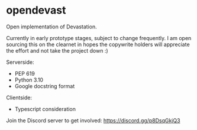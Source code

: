 # opendevast
Open implementation of Devastation.

Currently in early prototype stages, subject to change frequently. 
I am open sourcing this on the clearnet in hopes the copywrite holders
will appreciate the effort and not take the project down :)

Serverside:
- PEP 619
- Python 3.10
- Google docstring format

Clientside:
- Typescript consideration

Join the Discord server to get involved: https://discord.gg/p8DsqGkjQ3
